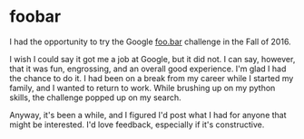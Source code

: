 # foobar

I had the opportunity to try the Google [foo.bar](
https://foobar.withgoogle.com/) challenge in the Fall of 2016. 

I wish I could say it got me a job at Google, but it did not. I can say, however, that it was fun, engrossing, and an overall good experience. I'm glad I had the chance to do it. I had been on a break from my career while I started my family, and I wanted to return to work. While brushing up on my python skills, the challenge popped up on my search.

Anyway, it's been a while, and I figured I'd post what I had for anyone that might be interested. I'd love feedback, especially if it's constructive.
